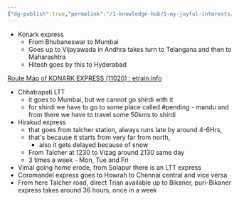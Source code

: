 ```yaml
---
{"dg-publish":true,"permalink":"/1-knowledge-hub/1-my-joyful-interests/travel/trains/train-details/","noteIcon":""}
---
```


- Konark express
    - From Bhubaneswar to Mumbai
    - Goes up to Vijayawada in Andhra takes turn to Telangana and then to Maharashtra
    - Hitesh goes by this to Hyderabad

[Route Map of KONARK EXPRESS (11020) : etrain.info](https://etrain.info/train/Konark-Express-11020/map)

- Chhatrapati LTT
	- it goes to Mumbai, but we cannot go shirdi with it
	- for shirdi we have to go to some place called #pending - mandu and from there we have to travel some 50kms to shirdi
- Hirakud express
	- that goes from talcher station, always runs late by around 4-6Hrs,
	- that's because it starts from very far from north, 
		- also it gets delayed because of snow 
	- From Talcher at 1230 to Vizag around 2130 same day
	- 3 times a week - Mon, Tue and Fri 
- Vimal going home erode, from Solapur there is an LTT express
- Coromandel express goes to Howrah to Chennai central and vice versa
- From here Talcher road, direct Trian available up to Bikaner, puri-Bikaner express takes around 36 hours, once in a week 